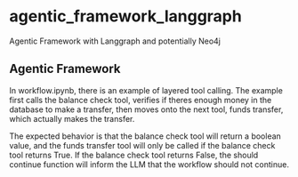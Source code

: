 # agentic_framework_langgraph

Agentic Framework with Langgraph and potentially Neo4j

## Agentic Framework

In workflow.ipynb, there is an example of layered tool calling. The example first calls the balance check tool, verifies if theres enough money in the database to make a transfer, then moves onto the next tool, funds transfer, which actually makes the transfer.

The expected behavior is that the balance check tool will return a boolean value, and the funds transfer tool will only be called if the balance check tool returns True. If the balance check tool returns False, the should continue function will inform the LLM that the workflow should not continue.